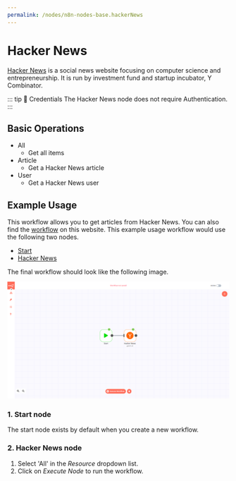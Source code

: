 ```yaml
---
permalink: /nodes/n8n-nodes-base.hackerNews
---
```


# Hacker News

[Hacker News](https://news.ycombinator.com/) is a social news website focusing on computer science and entrepreneurship. It is run by investment fund and startup incubator, Y Combinator.

::: tip 🔑 Credentials
The Hacker News node does not require Authentication.
:::

## Basic Operations

- All
	- Get all items
- Article
	- Get a Hacker News article
- User
	- Get a Hacker News user

## Example Usage

This workflow allows you to get articles from Hacker News. You can also find the [workflow](https://n8n.io/workflows/525) on this website. This example usage workflow would use the following two nodes.
- [Start](../../core-nodes/Start)
- [Hacker News]()

The final workflow should look like the following image.

![A workflow with the Hacker News node](./workflow.png)

### 1. Start node

The start node exists by default when you create a new workflow.

### 2. Hacker News node

1. Select 'All' in the *Resource* dropdown list.
2. Click on *Execute Node* to run the workflow.
